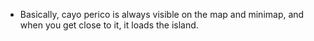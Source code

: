 - Basically, cayo perico is always visible on the map and minimap, and when you get close to it, it loads the island.
